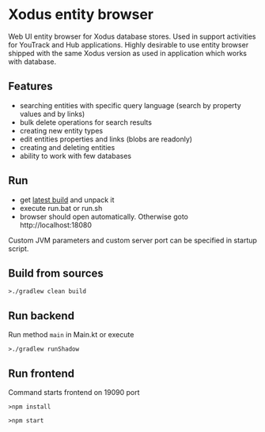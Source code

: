 # Xodus entity browser

Web UI entity browser for Xodus database stores. Used in support activities for YouTrack and Hub applications. Highly desirable to use entity browser shipped with the same Xodus version as used in application which works with database.

## Features

* searching entities with specific query language (search by property values and by links)
* bulk delete operations for search results
* creating new entity types
* edit entities properties and links (blobs are readonly)
* creating and deleting entities
* ability to work with few databases

## Run

* get [latest build](https://bintray.com/lehvolk/maven/download_file?file_path=com%2Flehvolk%2Fxodus%2Fxodus-entity-browser%2F1.1.0%2Fxodus-entity-browser-1.1.0.zip) and unpack it
* execute run.bat or run.sh
* browser should open automatically. Otherwise goto http://localhost:18080

Custom JVM parameters and custom server port can be specified in startup script.

## Build from sources

    >./gradlew clean build

## Run backend

Run method `main` in Main.kt or execute

    >./gradlew runShadow

## Run frontend

Command starts frontend on 19090 port

    >npm install

    >npm start
